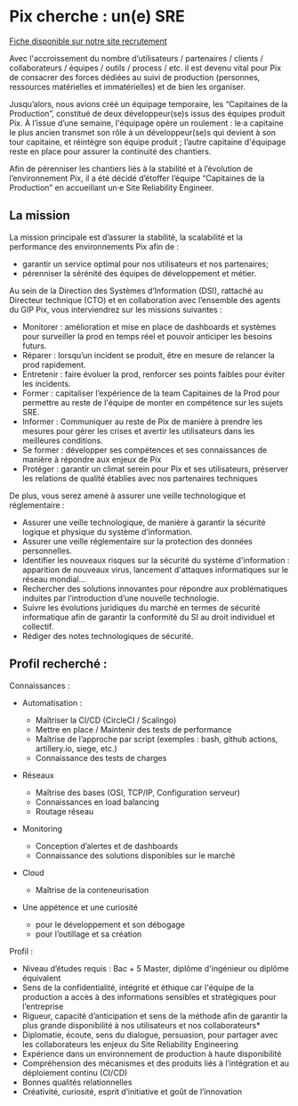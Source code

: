 # Pix cherche : un(e) SRE

[Fiche disponible sur notre site recrutement](https://pix.recruitee.com/o/site-reliability-engineer)


Avec l'accroissement  du nombre d’utilisateurs / partenaires / clients / collaborateurs / équipes / outils / process / etc. il est devenu vital pour Pix de consacrer des forces dédiées au suivi de production (personnes, ressources matérielles et immatérielles) et de bien les organiser.

Jusqu’alors, nous avions créé un équipage temporaire, les “Capitaines de la Production”, constitué de deux développeur(se)s issus des équipes produit Pix. À l’issue d’une semaine, l'équipage opère un roulement : le·a capitaine le plus ancien transmet son rôle à un développeur(se)s qui devient à son tour capitaine, et réintègre son équipe produit ; l’autre capitaine d'équipage reste en place pour assurer la continuité des chantiers.

Afin de pérenniser les chantiers liés à la stabilité et à l’évolution de l’environnement Pix, il a été décidé d’étoffer l’équipe “Capitaines de la Production” en accueillant un·e Site Reliability Engineer.

## La mission

La mission principale est d’assurer la stabilité, la scalabilité et la performance des environnements Pix afin de :
- garantir un service optimal pour nos utilisateurs et nos partenaires;
- pérenniser la sérénité des équipes de développement et métier.

Au sein de la Direction des Systèmes d’Information (DSI), rattaché au Directeur technique (CTO) et en collaboration avec l’ensemble des agents du GIP Pix, vous interviendrez sur les missions suivantes :

* Monitorer : amélioration et mise en place de dashboards et systèmes pour surveiller la prod en temps réel et pouvoir anticiper les besoins futurs.
* Réparer : lorsqu’un incident se produit, être en mesure de relancer la prod rapidement.
* Entretenir : faire évoluer la prod, renforcer ses points faibles pour éviter les incidents.
* Former : capitaliser l’expérience de la team Capitaines de la Prod pour permettre au reste de l'équipe de monter en compétence sur les sujets SRE.
* Informer : Communiquer au reste de Pix de manière à prendre les mesures pour gérer les crises et avertir les utilisateurs dans les meilleures conditions.
* Se former : développer ses compétences et ses connaissances de manière à répondre aux enjeux de Pix
* Protéger : garantir un climat serein pour Pix et ses utilisateurs, préserver les relations de qualité établies avec nos partenaires techniques

De plus, vous serez amené à assurer une veille technologique et réglementaire :

* Assurer une veille technologique, de manière à garantir la sécurité logique et physique du système d’information.
* Assurer une veille réglementaire sur la protection des données personnelles.
* Identifier les nouveaux risques sur la sécurité du système d'information : apparition de nouveaux virus, lancement d'attaques informatiques sur le réseau mondial…
* Rechercher des solutions innovantes pour répondre aux problématiques induites par l’introduction d’une nouvelle technologie.
* Suivre les évolutions juridiques du marché en termes de sécurité informatique afin de garantir la conformité du SI au droit individuel et collectif.
* Rédiger des notes technologiques de sécurité.



## Profil recherché :

Connaissances :

* Automatisation : 
  * Maîtriser la CI/CD (CircleCI / Scalingo)
  * Mettre en place / Maintenir des tests de performance
  * Maîtrise de l’approche par script (exemples : bash, github actions, artillery.io, siege, etc.)
  * Connaissance des tests de charges

* Réseaux
  * Maîtrise des bases (OSI, TCP/IP, Configuration serveur)
  * Connaissances en load balancing
  * Routage réseau

* Monitoring
  * Conception d’alertes et de dashboards
  * Connaissance des solutions disponibles sur le marché

* Cloud
  * Maîtrise de la conteneurisation

* Une appétence et une curiosité
  * pour le développement et son débogage 
  * pour l’outillage et sa création

    
Profil : 
* Niveau d’études requis : Bac + 5 Master, diplôme d'ingénieur ou diplôme équivalent
* Sens de la confidentialité, intégrité et éthique car l'équipe de la production a accès à des informations sensibles et stratégiques pour l’entreprise
* Rigueur, capacité d’anticipation et sens de la méthode afin de garantir la plus grande disponibilité à nos utilisateurs et nos collaborateurs*
* Diplomatie, écoute, sens du dialogue, persuasion, pour partager avec les collaborateurs les enjeux du Site Reliability Engineering
* Expérience dans un environnement de production à haute disponibilité
* Compréhension des mécanismes et des produits liés à l’intégration et au déploiement continu (CI/CD)
* Bonnes qualités relationnelles 
* Créativité, curiosité, esprit d’initiative et goût de l’innovation